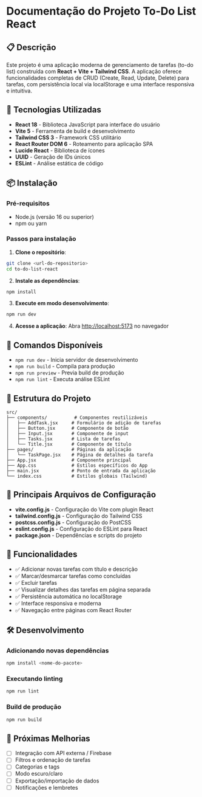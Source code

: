 
# Documentação do Projeto To-Do List React

## 📋 Descrição

Este projeto é uma aplicação moderna de gerenciamento de tarefas (to-do list) construída com **React + Vite + Tailwind CSS**. 
A aplicação oferece funcionalidades completas de CRUD (Create, Read, Update, Delete) para tarefas, com persistência local via localStorage e uma interface responsiva e intuitiva.

## 🚀 Tecnologias Utilizadas

- **React 18** - Biblioteca JavaScript para interface do usuário
- **Vite 5** - Ferramenta de build e desenvolvimento
- **Tailwind CSS 3** - Framework CSS utilitário
- **React Router DOM 6** - Roteamento para aplicação SPA
- **Lucide React** - Biblioteca de ícones
- **UUID** - Geração de IDs únicos
- **ESLint** - Análise estática de código

## 📦 Instalação

### Pré-requisitos
- Node.js (versão 16 ou superior)
- npm ou yarn

### Passos para instalação

1. **Clone o repositório**:
```bash
git clone <url-do-repositorio>
cd to-do-list-react
```

2. **Instale as dependências**:
```bash
npm install
```

3. **Execute em modo desenvolvimento**:
```bash
npm run dev
```

4. **Acesse a aplicação**:
Abra [http://localhost:5173](http://localhost:5173) no navegador

## 🎯 Comandos Disponíveis

- `npm run dev` - Inicia servidor de desenvolvimento
- `npm run build` - Compila para produção
- `npm run preview` - Previa build de produção
- `npm run lint` - Executa análise ESLint

## 📁 Estrutura do Projeto

```
src/
├── components/          # Componentes reutilizáveis
│   ├── AddTask.jsx     # Formulário de adição de tarefas
│   ├── Button.jsx      # Componente de botão
│   ├── Input.jsx       # Componente de input
│   ├── Tasks.jsx       # Lista de tarefas
│   └── Title.jsx       # Componente de título
├── pages/              # Páginas da aplicação
│   └── TaskPage.jsx    # Página de detalhes da tarefa
├── App.jsx             # Componente principal
├── App.css             # Estilos específicos do App
├── main.jsx            # Ponto de entrada da aplicação
└── index.css           # Estilos globais (Tailwind)
```

## 🔧 Principais Arquivos de Configuração

- **vite.config.js** - Configuração do Vite com plugin React
- **tailwind.config.js** - Configuração do Tailwind CSS
- **postcss.config.js** - Configuração do PostCSS
- **eslint.config.js** - Configuração do ESLint para React
- **package.json** - Dependências e scripts do projeto

## 🎨 Funcionalidades

- ✅ Adicionar novas tarefas com título e descrição
- ✅ Marcar/desmarcar tarefas como concluídas
- ✅ Excluir tarefas
- ✅ Visualizar detalhes das tarefas em página separada
- ✅ Persistência automática no localStorage
- ✅ Interface responsiva e moderna
- ✅ Navegação entre páginas com React Router

## 🛠️ Desenvolvimento

### Adicionando novas dependências
```bash
npm install <nome-do-pacote>
```

### Executando linting
```bash
npm run lint
```

### Build de produção
```bash
npm run build
```

## 🔮 Próximas Melhorias

- [ ] Integração com API externa / Firebase
- [ ] Filtros e ordenação de tarefas
- [ ] Categorias e tags
- [ ] Modo escuro/claro
- [ ] Exportação/importação de dados
- [ ] Notificações e lembretes

